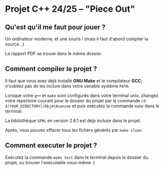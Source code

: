 # Projet C++ 24/25 – "Piece Out"

## Qu'est qu'il me faut pour jouer ?

Un ordinateur moderne, et une souris ! (mais il faut d'abord compiler la source...)

Le rapport PDF se trouve dans le même dossier.

## Comment compiler le projet ?

Il faut que vous avez déjà installé **GNU Make** et le compilateur **GCC**;
n'oubliez pas de les inclure dans votre variable système `PATH`.

Lorsque votre `g++` et `make` sont configurés dans votre terminal unix,
changez votre répertoire courant pour le dossier du projet par la commande
```cd $(YOUR_DIRECTORY)/ObjetAvancee```
et puis exécutez la commande `make` dans le terminal.

La bibliothèque `SFML` en version 2.6.1 est déjà incluse dans le projet.

Après, vous pouvez effacer tous les fichers générés par `make clean`.

## Comment executer le projet ?

Exécutez la commande `make test` dans le terminal depuis le dossier du projet,
ou trouver l'executable vous-même :)
